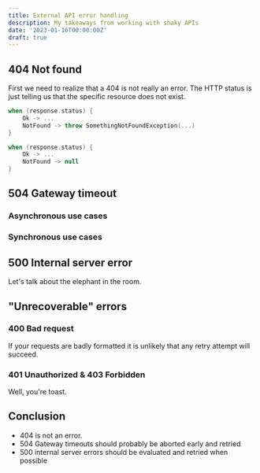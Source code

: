```yaml
---
title: External API error handling
description: My takeaways from working with shaky APIs
date: '2023-01-16T00:00:00Z'
draft: true
---
```


## 404 Not found

First we need to realize that a 404 is not really an error.
The HTTP status is just telling us that the specific resource does not exist.

```kotlin
when (response.status) {
    Ok -> ...
    NotFound -> throw SomethingNotFoundException(...)
}
```

```kotlin
when (response.status) {
    Ok -> ...
    NotFound -> null
}
```

## 504 Gateway timeout

### Asynchronous use cases

### Synchronous use cases

## 500 Internal server error

Let's talk about the elephant in the room.

## "Unrecoverable" errors

### 400 Bad request

If your requests are badly formatted it is unlikely that any retry attempt will succeed.

### 401 Unauthorized & 403 Forbidden

Well, you're toast.

## Conclusion

- 404 is not an error.
- 504 Gateway timeouts should probably be aborted early and retried
- 500 internal server errors should be evaluated and retried when possible
